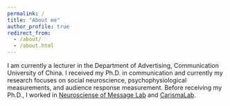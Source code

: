 ```yaml
---
permalink: /
title: "About me"
author_profile: true
redirect_from: 
  - /about/
  - /about.html
---
```


I am currently a lecturer in the Department of Advertising, Communication University of China. I received my Ph.D. in communication and currently my research focuses on social neuroscience, psychophysiological measurements, and audience response measurement. Before receiving my Ph.D., I worked in [Neurosciense of Message Lab](https://nomcomm.github.io/) and [CarismaLab](https://www.carismalab.com/).
